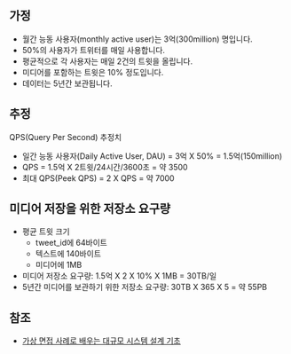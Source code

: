 ## 가정
* 월간 능동 사용자(monthly active user)는 3억(300million) 명입니다.
* 50%의 사용자가 트위터를 매일 사용합니다.
* 평균적으로 각 사용자는 매일 2건의 트윗을 올립니다.
* 미디어를 포함하는 트윗은 10% 정도입니다.
* 데이터는 5년간 보관됩니다.

## 추정
QPS(Query Per Second) 추정치
* 일간 능동 사용자(Daily Active User, DAU) = 3억 X 50% = 1.5억(150million)
* QPS = 1.5억 X 2트윗/24시간/3600초 = 약 3500
* 최대 QPS(Peek QPS) = 2 X QPS = 약 7000

## 미디어 저장을 위한 저장소 요구량
* 평균 트윗 크기
  * tweet_id에 64바이트
  * 텍스트에 140바이트
  * 미디어에 1MB
* 미디어 저장소 요구량: 1.5억 X 2 X 10% X 1MB = 30TB/일
* 5년간 미디어를 보관하기 위한 저장소 요구량: 30TB X 365 X 5 = 약 55PB

## 참조
* [가상 면접 사례로 배우는 대규모 시스템 설계 기초](http://www.kyobobook.co.kr/product/detailViewKor.laf?ejkGb=KOR&mallGb=KOR&barcode=9788966263158&orderClick=&Kc=)